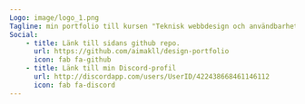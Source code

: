 ```yaml
---
Logo: image/logo_1.png
Tagline: min portfolio till kursen "Teknisk webbdesign och användbarhet" vid BTH
Social:
    - title: Länk till sidans github repo.
      url: https://github.com/aimakll/design-portfolio
      icon: fab fa-github   
    - title: Länk till min Discord-profil
      url: http://discordapp.com/users/UserID/422438668461146112
      icon: fab fa-discord
---
```

